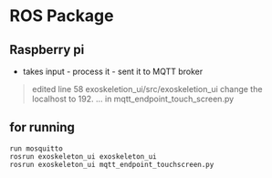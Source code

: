 # ROS Package

## Raspberry pi

* takes input - process it - sent it to MQTT broker 
> edited line 58 exoskeletion_ui/src/exoskeletion_ui
> change the localhost to 192. ... in mqtt_endpoint_touch_screen.py

## for running 

    run mosquitto
    rosrun exoskeleton_ui exoskeleton_ui
    rosrun exoskeleton_ui mqtt_endpoint_touchscreen.py 

